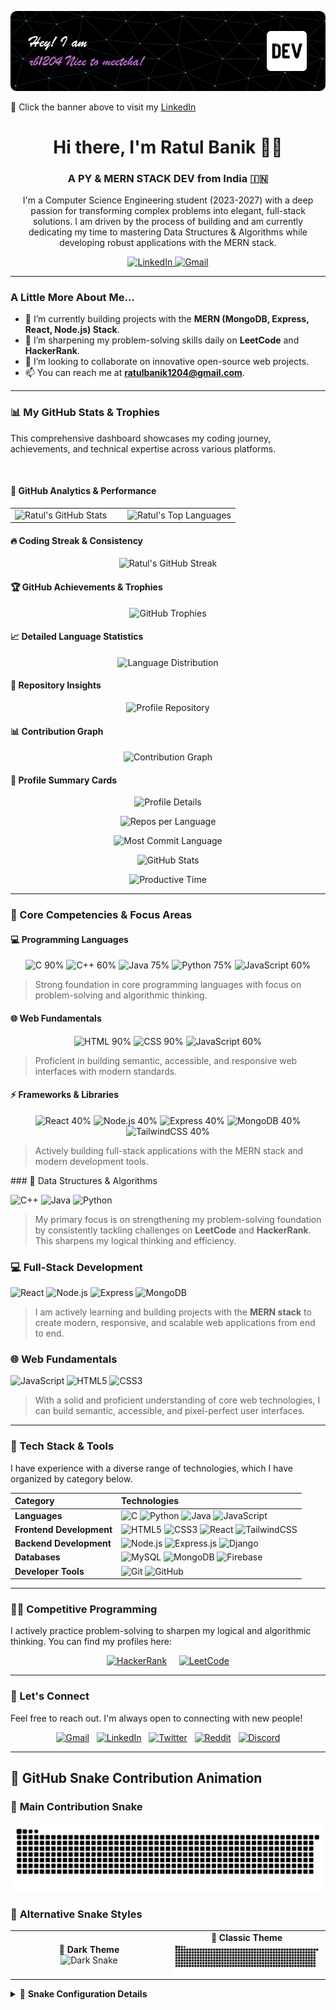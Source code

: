 [![LinkedIn Banner](./banner_github.png)](https://www.linkedin.com/in/ratul-banik1204/)

🔗 Click the banner above to visit my [LinkedIn](https://www.linkedin.com/in/ratul-banik1204/)


<h1 align="center">Hi there, I'm Ratul Banik 👋🏼</h1>
<h3 align="center">A PY & MERN STACK DEV from India 🇮🇳</h3>

<p align="center">
  I'm a Computer Science Engineering student (2023-2027) with a deep passion for transforming complex problems into elegant, full-stack solutions. I am driven by the process of building and am currently dedicating my time to mastering Data Structures & Algorithms while developing robust applications with the MERN stack.
</p>

<p align="center">
  <a href="https://www.linkedin.com/in/ratul-banik1204/" target="_blank">
    <img src="https://img.shields.io/badge/LinkedIn-%230077B5.svg?style=for-the-badge&logo=linkedin&logoColor=white" alt="LinkedIn"/>
  </a>
  <a href="mailto:ratulbanik1204@gmail.com">
    <img src="https://img.shields.io/badge/Gmail-D14836?style=for-the-badge&logo=gmail&logoColor=white" alt="Gmail"/>
  </a>
</p>

---

### A Little More About Me...

* 🔭 I’m currently building projects with the **MERN (MongoDB, Express, React, Node.js) Stack**.
* 🌱 I’m sharpening my problem-solving skills daily on **LeetCode** and **HackerRank**.
* 👯 I’m looking to collaborate on innovative open-source web projects.
* 📫 You can reach me at **ratulbanik1204@gmail.com**.

---
### 📊 My GitHub Stats & Trophies

This comprehensive dashboard showcases my coding journey, achievements, and technical expertise across various platforms.

<br/>

#### 🚀 **GitHub Analytics & Performance**
<table width="100%">
  <tr>
    <td width="50%" valign="top">
      <img src="https://github-readme-stats.vercel.app/api?username=rbanik1204&show_icons=true&theme=tokyonight&hide_border=true&include_all_commits=true&count_private=true&border_radius=10&card_width=400" alt="Ratul's GitHub Stats" />
    </td>
    <td width="50%" valign="top">
      <img src="https://github-readme-stats.vercel.app/api/top-langs/?username=rbanik1204&layout=compact&theme=tokyonight&hide_border=true&langs_count=8&border_radius=10&card_width=400" alt="Ratul's Top Languages" />
    </td>
  </tr>
</table>

#### 🔥 **Coding Streak & Consistency**
<p align="center">
  <img src="https://github-readme-streak-stats.herokuapp.com/?user=rbanik1204&theme=tokyonight&hide_border=true&border_radius=10&card_width=800" alt="Ratul's GitHub Streak" />
</p>

#### 🏆 **GitHub Achievements & Trophies**
<p align="center">
  <img src="https://github-profile-trophy.vercel.app/?username=rbanik1204&theme=tokyonight&column=4&margin-w=15&margin-h=15&rank=SECRET,SSS,SS,S,AAA&title=MultiLanguage,Stars,Commits,Repositories" alt="GitHub Trophies" />
</p>

#### 📈 **Detailed Language Statistics**
<p align="center">
  <img src="https://github-readme-stats.vercel.app/api/top-langs/?username=rbanik1204&layout=donut&theme=tokyonight&hide_border=true&langs_count=8&border_radius=10&card_width=800&hide=html,css,scss,makefile" alt="Language Distribution" />
</p>

#### 🎯 **Repository Insights**
<p align="center">
  <img src="https://github-readme-stats.vercel.app/api/pin/?username=rbanik1204&repo=rbanik1204&theme=tokyonight&hide_border=true&border_radius=10" alt="Profile Repository" />
</p>

#### 📊 **Contribution Graph**
<p align="center">
  <img src="https://github-readme-activity-graph.vercel.app/graph?username=rbanik1204&theme=tokyonight&hide_border=true&area=true&area_color=1f1f23&line=61dafb&point=61dafb&color=61dafb&bg_color=0d1117&hide_title=true&radius=8" alt="Contribution Graph" />
</p>

#### 🏅 **Profile Summary Cards**
<p align="center">
  <img src="https://github-profile-summary-cards.vercel.app/api/cards/profile-details?username=rbanik1204&theme=tokyonight&hide_border=true&border_radius=10" alt="Profile Details" />
</p>

<p align="center">
  <img src="https://github-profile-summary-cards.vercel.app/api/cards/repos-per-language?username=rbanik1204&theme=tokyonight&hide_border=true&border_radius=10" alt="Repos per Language" />
</p>

<p align="center">
  <img src="https://github-profile-summary-cards.vercel.app/api/cards/most-commit-language?username=rbanik1204&theme=tokyonight&hide_border=true&border_radius=10" alt="Most Commit Language" />
</p>

<p align="center">
  <img src="https://github-profile-summary-cards.vercel.app/api/cards/stats?username=rbanik1204&theme=tokyonight&hide_border=true&border_radius=10" alt="GitHub Stats" />
</p>

<p align="center">
  <img src="https://github-profile-summary-cards.vercel.app/api/cards/productive-time?username=rbanik1204&theme=tokyonight&hide_border=true&border_radius=10&utcOffset=5.5" alt="Productive Time" />
</p>

---
### 🎯 Core Competencies & Focus Areas

#### 💻 Programming Languages
<p align="center">
  <img src="https://img.shields.io/badge/C-90%25-00599C?style=for-the-badge&logo=c&logoColor=white" alt="C 90%"/>
  <img src="https://img.shields.io/badge/C++-60%25-00599C?style=for-the-badge&logo=c%2B%2B&logoColor=white" alt="C++ 60%"/>
  <img src="https://img.shields.io/badge/Java-75%25-ED8B00?style=for-the-badge&logo=openjdk&logoColor=white" alt="Java 75%"/>
  <img src="https://img.shields.io/badge/Python-75%25-3776AB?style=for-the-badge&logo=python&logoColor=white" alt="Python 75%"/>
  <img src="https://img.shields.io/badge/JavaScript-60%25-F7DF1E?style=for-the-badge&logo=javascript&logoColor=black" alt="JavaScript 60%"/>
</p>

<blockquote>
  Strong foundation in core programming languages with focus on problem-solving and algorithmic thinking.
</blockquote>

#### 🌐 Web Fundamentals
<p align="center">
  <img src="https://img.shields.io/badge/HTML-90%25-E34F26?style=for-the-badge&logo=html5&logoColor=white" alt="HTML 90%"/>
  <img src="https://img.shields.io/badge/CSS-90%25-1572B6?style=for-the-badge&logo=css3&logoColor=white" alt="CSS 90%"/>
  <img src="https://img.shields.io/badge/JavaScript-60%25-F7DF1E?style=for-the-badge&logo=javascript&logoColor=black" alt="JavaScript 60%"/>
</p>

<blockquote>
  Proficient in building semantic, accessible, and responsive web interfaces with modern standards.
</blockquote>

#### ⚡ Frameworks & Libraries
<p align="center">
  <img src="https://img.shields.io/badge/React-40%25-61DAFB?style=for-the-badge&logo=react&logoColor=black" alt="React 40%"/>
  <img src="https://img.shields.io/badge/Node.js-40%25-339933?style=for-the-badge&logo=nodedotjs&logoColor=white" alt="Node.js 40%"/>
  <img src="https://img.shields.io/badge/Express-40%25-000000?style=for-the-badge&logo=express&logoColor=white" alt="Express 40%"/>
  <img src="https://img.shields.io/badge/MongoDB-40%25-47A248?style=for-the-badge&logo=mongodb&logoColor=white" alt="MongoDB 40%"/>
  <img src="https://img.shields.io/badge/TailwindCSS-40%25-38B2AC?style=for-the-badge&logo=tailwind-css&logoColor=white" alt="TailwindCSS 40%"/>
</p>

<blockquote>
  Actively building full-stack applications with the MERN stack and modern development tools.
</blockquote>
### 🚀 Data Structures & Algorithms
<p>
  <img src="https://img.shields.io/badge/C%2B%2B-00599C?style=for-the-badge&logo=c%2B%2B&logoColor=white" alt="C++"/>
  <img src="https://img.shields.io/badge/Java-ED8B00?style=for-the-badge&logo=openjdk&logoColor=white" alt="Java"/>
  <img src="https://img.shields.io/badge/Python-3776AB?style=for-the-badge&logo=python&logoColor=white" alt="Python"/>
</p>
<blockquote>
  My primary focus is on strengthening my problem-solving foundation by consistently tackling challenges on <strong>LeetCode</strong> and <strong>HackerRank</strong>. This sharpens my logical thinking and efficiency.
</blockquote>

### 💻 Full-Stack Development
<p>
  <img src="https://img.shields.io/badge/React-20232A?style=for-the-badge&logo=react&logoColor=61DAFB" alt="React"/>
  <img src="https://img.shields.io/badge/Node.js-339933?style=for-the-badge&logo=nodedotjs&logoColor=white" alt="Node.js"/>
  <img src="https://img.shields.io/badge/Express-000000?style=for-the-badge&logo=express&logoColor=white" alt="Express"/>
  <img src="https://img.shields.io/badge/MongoDB-47A248?style=for-the-badge&logo=mongodb&logoColor=white" alt="MongoDB"/>
</p>
<blockquote>
  I am actively learning and building projects with the <strong>MERN stack</strong> to create modern, responsive, and scalable web applications from end to end.
</blockquote>

### 🌐 Web Fundamentals
<p>
  <img src="https://img.shields.io/badge/JavaScript-F7DF1E?style=for-the-badge&logo=javascript&logoColor=black" alt="JavaScript"/>
  <img src="https://img.shields.io/badge/HTML5-E34F26?style=for-the-badge&logo=html5&logoColor=white" alt="HTML5"/>
  <img src="https://img.shields.io/badge/CSS3-1572B6?style=for-the-badge&logo=css3&logoColor=white" alt="CSS3"/>
</p>
<blockquote>
  With a solid and proficient understanding of core web technologies, I can build semantic, accessible, and pixel-perfect user interfaces.
</blockquote>

---

### 🧰 Tech Stack & Tools

I have experience with a diverse range of technologies, which I have organized by category below.

| Category | Technologies |
| :--- | :--- |
| **Languages** | <img src="https://img.shields.io/badge/C-%2300599C.svg?style=for-the-badge&logo=c&logoColor=white" alt="C"/> <img src="https://img.shields.io/badge/Python-%233776AB.svg?style=for-the-badge&logo=python&logoColor=white" alt="Python"/> <img src="https://img.shields.io/badge/Java-%23ED8B00.svg?style=for-the-badge&logo=openjdk&logoColor=white" alt="Java"/> <img src="https://img.shields.io/badge/JavaScript-%23F7DF1E.svg?style=for-the-badge&logo=javascript&logoColor=black" alt="JavaScript"/> |
| **Frontend Development** | <img src="https://img.shields.io/badge/HTML5-%23E34F26.svg?style=for-the-badge&logo=html5&logoColor=white" alt="HTML5"/> <img src="https://img.shields.io/badge/CSS3-%231572B6.svg?style=for-the-badge&logo=css3&logoColor=white" alt="CSS3"/> <img src="https://img.shields.io/badge/React-%2320232a.svg?style=for-the-badge&logo=react&logoColor=%2361DAFB" alt="React"/> <img src="https://img.shields.io/badge/TailwindCSS-%2338B2AC.svg?style=for-the-badge&logo=tailwind-css&logoColor=white" alt="TailwindCSS"/> |
| **Backend Development** | <img src="https://img.shields.io/badge/Node.js-%23339933.svg?style=for-the-badge&logo=nodedotjs&logoColor=white" alt="Node.js"/> <img src="https://img.shields.io/badge/Express.js-%23404d59.svg?style=for-the-badge&logo=express&logoColor=white" alt="Express.js"/> <img src="https://img.shields.io/badge/Django-%23092E20.svg?style=for-the-badge&logo=django&logoColor=white" alt="Django"/> |
| **Databases** | <img src="https://img.shields.io/badge/MySQL-%2300f.svg?style=for-the-badge&logo=mysql&logoColor=white" alt="MySQL"/> <img src="https://img.shields.io/badge/MongoDB-%234ea94b.svg?style=for-the-badge&logo=mongodb&logoColor=white" alt="MongoDB"/> <img src="https://img.shields.io/badge/Firebase-%23039BE5.svg?style=for-the-badge&logo=firebase" alt="Firebase"/> |
| **Developer Tools** | <img src="https://img.shields.io/badge/Git-%23F05033.svg?style=for-the-badge&logo=git&logoColor=white" alt="Git"/> <img src="https://img.shields.io/badge/GitHub-%23181717.svg?style=for-the-badge&logo=github&logoColor=white" alt="GitHub"/> |

---

### 👨‍💻 Competitive Programming

I actively practice problem-solving to sharpen my logical and algorithmic thinking. You can find my profiles here:

<p align="center">
  <a href="https://www.hackerrank.com/profile/ratulbanik2004"><img src="https://img.shields.io/badge/HackerRank-2EC866?style=for-the-badge&logo=HackerRank&logoColor=white" alt="HackerRank"></a>
  &nbsp;&nbsp;&nbsp;
  <a href="https://leetcode.com/u/r_b0412/"><img src="https://img.shields.io/badge/LeetCode-FFA116?style=for-the-badge&logo=LeetCode&logoColor=black" alt="LeetCode"></a>
</p>

---

### 🤝 Let's Connect

Feel free to reach out. I'm always open to connecting with new people!

<p align="center">
  <a href="mailto:ratulbanik1204@gmail.com"><img src="https://img.shields.io/badge/Gmail-D14836?style=for-the-badge&logo=gmail&logoColor=white" alt="Gmail"></a>
  &nbsp;
  <a href="https://www.linkedin.com/in/ratul-banik1204/"><img src="https://img.shields.io/badge/LinkedIn-%230077B5.svg?style=for-the-badge&logo=linkedin&logoColor=white" alt="LinkedIn"></a>
  &nbsp;
  <a href="https://x.com/r_banik1204"><img src="https://img.shields.io/badge/X-%231DA1F2.svg?style=for-the-badge&logo=x&logoColor=white" alt="Twitter"></a>
  &nbsp;
  <a href="https://www.reddit.com/user/AwareZookeepergame67/"><img src="https://img.shields.io/badge/Reddit-%23FF4500.svg?style=for-the-badge&logo=reddit&logoColor=white" alt="Reddit"></a>
  &nbsp;
  <a href="https://discordapp.com/users/ratul4756"><img src="https://img.shields.io/badge/Discord-%237289DA.svg?style=for-the-badge&logo=discord&logoColor=white" alt="Discord"></a>
</p>

---
## 🐍 GitHub Snake Contribution Animation

### 🌟 **Main Contribution Snake**
![GitHub Snake](https://raw.githubusercontent.com/rbanik1204/rbanik1204/dist/github-snake.svg)

### 🎨 **Alternative Snake Styles**
<table width="100%">
  <tr>
    <td width="50%" align="center">
      <strong>🌊 Dark Theme</strong><br/>
             <img src="https://raw.githubusercontent.com/rbanik1204/rbanik1204/dist/github-contribution-grid-snake-dark.svg" alt="Dark Snake" width="400"/>
    </td>
    <td width="50%" align="center">
      <strong>🎨 Classic Theme</strong><br/>
             <img src="https://raw.githubusercontent.com/rbanik1204/rbanik1204/dist/github-snake.svg" alt="Classic Snake" width="400"/>
    </td>
  </tr>
</table>

<details>
<summary>🔧 <strong>Snake Configuration Details</strong></summary>

This snake animation is generated automatically by GitHub Actions using the Platane/snk action:

- **Update Frequency**: Daily at midnight UTC
- **Themes Available**: Dark, Classic
- **Auto-Trigger**: Updates on every push to main branch
- **Simple & Reliable**: Streamlined workflow for consistent generation

[View Snake Workflow →](https://github.com/rbanik1204/rbanik1204/actions/workflows/main.yml)

**Note**: The snake images will appear once the workflow runs successfully. You can manually trigger it from the Actions tab.

</details>

